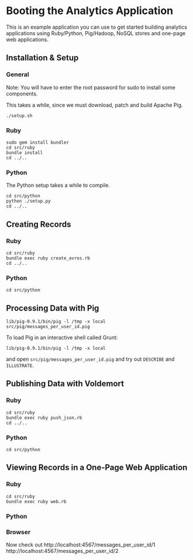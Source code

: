 Booting the Analytics Application
=================================

This is an example application you can use to get started building analytics applications using Ruby/Python, Pig/Hadoop, NoSQL stores and one-page web applications.

Installation & Setup
--------------------

### General

Note: You will have to enter the root password for sudo to install some components.

This takes a while, since we must download, patch and build Apache Pig.

    ./setup.sh

### Ruby

    sudo gem install bundler
    cd src/ruby
    bundle install
    cd ../..

### Python

The Python setup takes a while to compile.

    cd src/python
    python ./setup.py
    cd ../..

Creating Records
----------------

### Ruby

    cd src/ruby
    bundle exec ruby create_avros.rb
    cd ../..

### Python

    cd src/python
    

Processing Data with Pig
------------------------

    lib/pig-0.9.1/bin/pig -l /tmp -x local src/pig/messages_per_user_id.pig

To load Pig in an interactive shell called Grunt:

    lib/pig-0.9.1/bin/pig -l /tmp -x local

and open `src/pig/messages_per_user_id.pig` and try out `DESCRIBE` and `ILLUSTRATE`.

Publishing Data with Voldemort
------------------------------

### Ruby

    cd src/ruby
    bundle exec ruby push_json.rb
    cd ../..

### Python

    cd src/python

Viewing Records in a One-Page Web Application
---------------------------------------------

### Ruby

    cd src/ruby
    bundle exec ruby web.rb

### Python

    
### Browser

Now check out http://localhost:4567/messages_per_user_id/1 http://localhost:4567/messages_per_user_id/2

